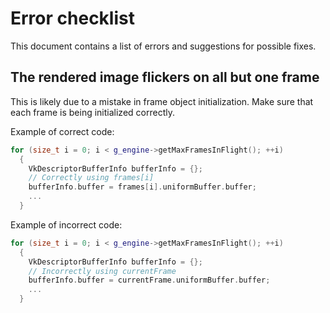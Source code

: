 # Error checklist

This document contains a list of errors and suggestions for possible fixes.

## The rendered image flickers on all but one frame

This is likely due to a mistake in frame object initialization. Make sure that
each frame is being initialized correctly.

Example of correct code:

```cpp
for (size_t i = 0; i < g_engine->getMaxFramesInFlight(); ++i)
  {
    VkDescriptorBufferInfo bufferInfo = {};
    // Correctly using frames[i]
    bufferInfo.buffer = frames[i].uniformBuffer.buffer;
    ...
  }
```

Example of incorrect code:

```cpp
for (size_t i = 0; i < g_engine->getMaxFramesInFlight(); ++i)
  {
    VkDescriptorBufferInfo bufferInfo = {};
    // Incorrectly using currentFrame
    bufferInfo.buffer = currentFrame.uniformBuffer.buffer;
    ...
  }
```
